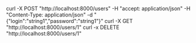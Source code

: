  curl -X POST "http://localhost:8000/users" -H  "accept: application/json" -H  "Content-Type: application/json" -d "{\"login\":\"string1\",\"password\":\"string1\"}"
 curl -X GET "http://localhost:8000/users/1"
 curl -x DELETE "http://localhost:8000/users/1"
